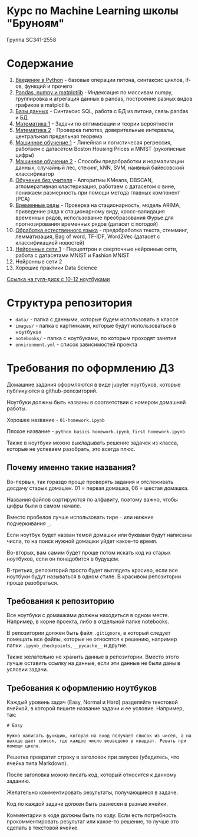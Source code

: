 # Курс по Machine Learning школы "Бруноям"

Группа SC341-2558

# Содержание

1. [Введение в Python](notebooks/01-python-basics.ipynb) - базовые операции питона, синтаксис циклов, if-ов, функций и прочего
2. [Pandas, numpy и matplotlib](notebooks/02-pandas-numpy-matplotlib.ipynb) - Индексация по массивам numpy, группировка и агрегация данных в pandas, построение разных видов графиков в matplotlib.
3. [Базы данных](notebooks/03-databases.ipynb) - Синтаксис SQL, работа с БД из питона, связь pandas и БД
4. [Математика 1](notebooks/04-math.ipynb) - Задачи по оптимизации и теории вероятности
5. [Математика 2](notebooks/05-math-2.ipynb) - Проверка гипотез, доверительные интервалы, центральная предельная теорема
6. [Машинное обучение 1](notebooks/06-machine-learning-1.ipynb) - Линейная и логистичесая регрессия, работаем с датасетом Boston Housing Prices и MNIST (рукописные цифры)
7. [Машинное обучение 2](notebooks/07-machine-learning-2.ipynb) - Способы предобработки и нормализации данных, случайный лес, стекинг, kNN, SVM, наивный байесовский классификатор
8. [Обучение без учителя](notebooks/08-unsupervised-learning.ipynb) - Алгоритмы KMeans, DBSCAN, агломеративная кластеризация, работаем с датасетом о вине, понижаем размерность при помощи метода главных компонент (PCA)
9. [Временные ряды](notebooks/09-time-series.ipynb) - Проверка на стационарность, модель ARIMA, приведение ряда к стационарному виду, кросс-валидация временных рядов, использование преобразования Фурье для прогнозирования временных рядов (датасет с погодой)
10. [Обработка естественного языка](https://drive.google.com/file/d/1AqNOS6MBpoOfG1vSNwHYSpcSx7ITOu7v/view?usp=sharing) - предобработка текста, стемминг, лемматизация, Bag of word, TF-IDF, Word2Vec (датасет с классификацией новостей)
11. [Нейронные сети 1](https://colab.research.google.com/drive/1JNM8_vi5BqxcwEIpydOH72fViXxyLMyK?usp=sharing) - Перцептрон и сверточные нейронные сети, работа с датасетами MNIST и Fashion MNIST
12. Нейронные сети 2
13. Хорошие практики Data Science

[Ссылка на гугл-диск с 10-12 ноутбуками](https://drive.google.com/drive/folders/10OjfB6Z53V-_sgrltCsZZOzF48LXyC2N?usp=sharing)
# Структура репозитория

- `data/` - папка с данными, которые будем использовать в классе
- `images/` - папка с картинками, которые будут использоваться в ноутбуках
- `notebooks/` - папка с ноутбуками, по которым проходят занятия
- `environment.yml` - список зависимостей проекта

# Требования по оформлению ДЗ

Домашние задания оформляются в виде jupyter ноутбуков, которые публикуются в github-репозиторий.

Ноутбуки должны быть названы в соответствии с номером домашней работы.

Хорошее название - `01-homework.ipynb`

Плохое название - `python basics homework.ipynb`, `first homework.ipynb`

Также в ноутбуки можно выкладывать решение задачек из класса, которые не успеваем разобрать, это всегда плюс.


## Почему именно такие названия?

Во-первых, так гораздо проще проверять задания и отслеживать досдачу старых домашек. 01 = первая домашка, 06 = шестая домашка. 

Названия файлов сортируются по алфавиту, поэтому важно, чтобы цифры были в самом начале.

Вместо пробелов лучше использовать тире `-` или нижние подчеркивания `_`.

Если ноутбук будет назван темой домашки или буквами будут написаны числа, то на поиск нужной домашки уйдет какое-то время.

Во-вторых, вам самим будет проще потом искать код из старых ноутбуков, если он понадобится в будущем.

В-третьих, репозиторий просто будет выглядеть красиво, если все ноутбуки будут называться в одном стиле. В красивом репозитории проще разобраться.


## Требования к репозиторию

Все ноутбуки с домашками должны находиться в одном месте. Например, в корне проекта, либо в отдельной папке notebooks.

В репозитории должен быть файл  `.gitignore`, в который следует помещать все файлы, которые не относятся к решению, например папки `.ipynb_checkpoints`, `__pycache__` и другие. 

Также желательно не хранить данные в репозитории. Вместо этого лучше оставить ссылку на данные, если эти данные не были даны в условии задачи.

## Требования к оформлению ноутбуков

Каждый уровень задач (Easy, Normal и Hard) разделяйте текстовой ячейкой, в которой пишите название задачи и ее условие. Например, так:

```
# Easy

Нужно написать функцию, которая на вход получает список из чисел, а на выходе дает список, где каждое число возведено в квадрат. Решать при помощи цикла.
```

Решетка превратит строку в заголовок при запуске (убедитесь, что ячейка типа Markdown).

После заголовка можно писать код, который относится к данному заданию.

Желательно комментировать результаты, получающиеся в задаче.

Код по каждой задаче должен быть разнесен в разные ячейки. 

Комментарии в коде должны быть по коду. Если есть потребность прокомментировать результат или какое-то решение, то лучше это сделать в текстовой ячейке.